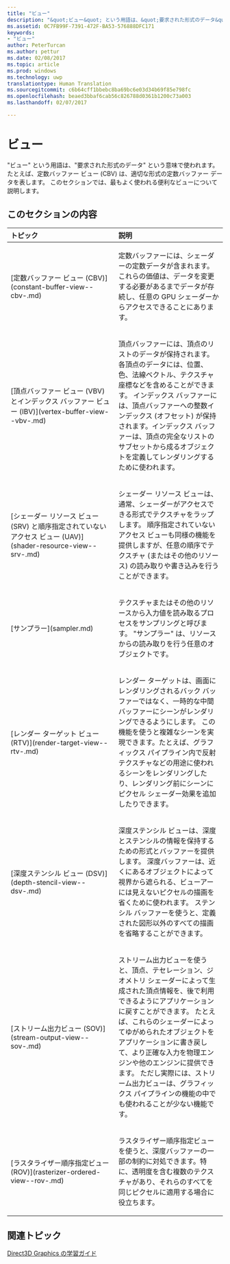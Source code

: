 ```yaml
---
title: "ビュー"
description: "&quot;ビュー&quot; という用語は、&quot;要求された形式のデータ&quot; という意味で使われます。 たとえば、定数バッファー ビュー (CBV) は、適切な形式の定数バッファー データを表します。 このセクションでは、最もよく使われる便利なビューについて説明します。"
ms.assetid: 0C7FB99F-7391-472F-BA53-576888DFC171
keywords:
- "ビュー"
author: PeterTurcan
ms.author: pettur
ms.date: 02/08/2017
ms.topic: article
ms.prod: windows
ms.technology: uwp
translationtype: Human Translation
ms.sourcegitcommit: c6b64cff1bbebc8ba69bc6e03d34b69f85e798fc
ms.openlocfilehash: beaed3bbaf6cab56c826788d0361b1200c73a003
ms.lasthandoff: 02/07/2017

---
```


# <a name="views"></a>ビュー


"ビュー" という用語は、"要求された形式のデータ" という意味で使われます。 たとえば、定数バッファー ビュー (CBV) は、適切な形式の定数バッファー データを表します。 このセクションでは、最もよく使われる便利なビューについて説明します。

## <a name="span-idin-this-sectionspanin-this-section"></a><span id="in-this-section"></span>このセクションの内容


<table>
<colgroup>
<col width="50%" />
<col width="50%" />
</colgroup>
<thead>
<tr class="header">
<th align="left">トピック</th>
<th align="left">説明</th>
</tr>
</thead>
<tbody>
<tr class="odd">
<td align="left"><p>[定数バッファー ビュー (CBV)](constant-buffer-view--cbv-.md)</p></td>
<td align="left"><p>定数バッファーには、シェーダーの定数データが含まれます。 これらの価値は、データを変更する必要があるまでデータが存続し、任意の GPU シェーダーからアクセスできることにあります。</p></td>
</tr>
<tr class="even">
<td align="left"><p>[頂点バッファー ビュー (VBV) とインデックス バッファー ビュー (IBV)](vertex-buffer-view--vbv-.md)</p></td>
<td align="left"><p>頂点バッファーには、頂点のリストのデータが保持されます。 各頂点のデータには、位置、色、法線ベクトル、テクスチャ座標などを含めることができます。 インデックス バッファーには、頂点バッファーへの整数インデックス (オフセット) が保持されます。インデックス バッファーは、頂点の完全なリストのサブセットから成るオブジェクトを定義してレンダリングするために使われます。</p></td>
</tr>
<tr class="odd">
<td align="left"><p>[シェーダー リソース ビュー (SRV) と順序指定されていないアクセス ビュー (UAV)](shader-resource-view--srv-.md)</p></td>
<td align="left"><p>シェーダー リソース ビューは、通常、シェーダーがアクセスできる形式でテクスチャをラップします。 順序指定されていないアクセス ビューも同様の機能を提供しますが、任意の順序でテクスチャ (またはその他のリソース) の読み取りや書き込みを行うことができます。</p></td>
</tr>
<tr class="even">
<td align="left"><p>[サンプラー](sampler.md)</p></td>
<td align="left"><p>テクスチャまたはその他のリソースから入力値を読み取るプロセスをサンプリングと呼びます。 &quot;サンプラー&quot; は、リソースからの読み取りを行う任意のオブジェクトです。</p></td>
</tr>
<tr class="odd">
<td align="left"><p>[レンダー ターゲット ビュー (RTV)](render-target-view--rtv-.md)</p></td>
<td align="left"><p>レンダー ターゲットは、画面にレンダリングされるバック バッファーではなく、一時的な中間バッファーにシーンがレンダリングできるようにします。 この機能を使うと複雑なシーンを実現できます。たとえば、グラフィックス パイプライン内で反射テクスチャなどの用途に使われるシーンをレンダリングしたり、レンダリング前にシーンにピクセル シェーダー効果を追加したりできます。</p></td>
</tr>
<tr class="even">
<td align="left"><p>[深度ステンシル ビュー (DSV)](depth-stencil-view--dsv-.md)</p></td>
<td align="left"><p>深度ステンシル ビューは、深度とステンシルの情報を保持するための形式とバッファーを提供します。 深度バッファーは、近くにあるオブジェクトによって視界から遮られる、ビューアーには見えないピクセルの描画を省くために使われます。 ステンシル バッファーを使うと、定義された図形以外のすべての描画を省略することができます。</p></td>
</tr>
<tr class="odd">
<td align="left"><p>[ストリーム出力ビュー (SOV)](stream-output-view--sov-.md)</p></td>
<td align="left"><p>ストリーム出力ビューを使うと、頂点、テセレーション、ジオメトリ シェーダーによって生成された頂点情報を、後で利用できるようにアプリケーションに戻すことができます。 たとえば、これらのシェーダーによってゆがめられたオブジェクトをアプリケーションに書き戻して、より正確な入力を物理エンジンや他のエンジンに提供できます。 ただし実際には、ストリーム出力ビューは、グラフィックス パイプラインの機能の中でも使われることが少ない機能です。</p></td>
</tr>
<tr class="even">
<td align="left"><p>[ラスタライザー順序指定ビュー (ROV)](rasterizer-ordered-view--rov-.md)</p></td>
<td align="left"><p>ラスタライザー順序指定ビューを使うと、深度バッファーの一部の制約に対処できます。特に、透明度を含む複数のテクスチャがあり、それらのすべてを同じピクセルに適用する場合に役立ちます。</p></td>
</tr>
</tbody>
</table>

 

## <a name="span-idrelated-topicsspanrelated-topics"></a><span id="related-topics"></span>関連トピック


[Direct3D Graphics の学習ガイド](index.md)

 

 





